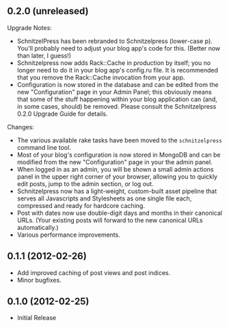 ## 0.2.0 (unreleased)

Upgrade Notes:

* SchnitzelPress has been rebranded to Schnitzelpress (lower-case p). You'll probably need to adjust your blog app's code for this. (Better now than later, I guess!)
* Schnitzelpress now adds Rack::Cache in production by itself; you no longer need to do it in your blog app's config.ru file. It is recommended that you remove the Rack::Cache invocation from your app.
* Configuration is now stored in the database and can be edited from the new "Configuration" page in your Admin Panel; this obviously means that some of the stuff happening within your blog application can (and, in some cases, should) be removed. Please consult the Schnitzelpress 0.2.0 Upgrade Guide for details.

Changes:

* The various available rake tasks have been moved to the `schnitzelpress` command line tool.
* Most of your blog's configuration is now stored in MongoDB and can be modified from the new "Configuration" page in your the admin panel.
* When logged in as an admin, you will be shown a small admin actions panel in the upper right corner of your browser, allowing you to quickly edit posts, jump to the admin section, or log out.
* Schnitzelpress now has a light-weight, custom-built asset pipeline that serves all Javascripts and Stylesheets as one single file each, compressed and ready for hardcore caching.
* Post with dates now use double-digit days and months in their canonical URLs. (Your existing posts will forward to the new canonical URLs automatically.)
* Various performance improvements.

## 0.1.1 (2012-02-26)

* Add improved caching of post views and post indices.
* Minor bugfixes.

## 0.1.0 (2012-02-25)

* Initial Release
